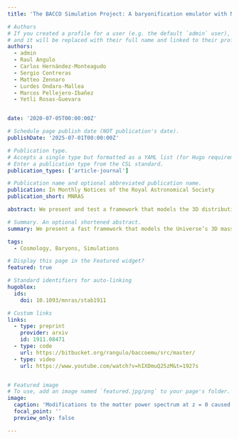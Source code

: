 ```yaml
---
title: 'The BACCO Simulation Project: A baryonification emulator with Neural Networks'

# Authors
# If you created a profile for a user (e.g. the default `admin` user), write the username (folder name) here
# and it will be replaced with their full name and linked to their profile.
authors:
  - admin
  - Raul Angulo 
  - Carlos Hernández-Monteagudo
  - Sergio Contreras 
  - Matteo Zennaro 
  - Lurdes Ondaro-Mallea
  - Marcos Pellejero-Ibañez
  - Yetli Rosas-Guevara


date: '2020-07-05T00:00:00Z'

# Schedule page publish date (NOT publication's date).
publishDate: '2025-07-01T00:00:00Z'

# Publication type.
# Accepts a single type but formatted as a YAML list (for Hugo requirements).
# Enter a publication type from the CSL standard.
publication_types: ['article-journal']

# Publication name and optional abbreviated publication name.
publication: In Monthly Notices of the Royal Astronomical Society
publication_short: MNRAS

abstract: We present and test a framework that models the 3D distribution of mass in the universe as a function of cosmological and astrophysical parameters. Our approach combines two different techniques; a rescaling algorithm that modifies the cosmology of gravity-only N-body simulations, and a 'baryonification' algorithm that mimics the effects of astrophysical processes induced by baryons, such as star formation and active galactic nuclei (AGN) feedback. We show how this approach can accurately reproduce the effects of baryons on the matter power spectrum of various state-of-the-art hydrodynamical simulations (EAGLE, Illustris, Illustris-TNG, Horizon-AGN, and OWLS, Cosmo-OWLS and BAHAMAS), to better than 1 per cent from very large down to small, highly non-linear, scales (  k∼5hMpc−1 ), and from z = 0 up to z ∼ 2. We highlight that, because of the heavy optimization of our algorithms, we can obtain these predictions for arbitrary baryonic models and cosmology (including massive neutrinos and dynamical dark energy models) with an almost negligible CPU cost. With these tools in hand, we explore the degeneracies between cosmological and astrophysical parameters in the non-linear mass power spectrum. Our findings suggest that after marginalizing over baryonic physics, cosmological constraints inferred from weak gravitational lensing should be moderately degraded.

# Summary. An optional shortened abstract.
summary: We present a fast framework that models the Universe’s 3D mass distribution by combining rescaled N-body simulations with a baryonification algorithm, accurately reproducing baryonic effects on the matter power spectrum. This enables efficient exploration of cosmological and astrophysical parameter degeneracies for weak lensing studies.

tags:
  - Cosmology, Baryons, Simulations

# Display this page in the Featured widget?
featured: true

# Standard identifiers for auto-linking
hugoblox:
  ids:
    doi: 10.1093/mnras/stab1911

# Custom links
links:
  - type: preprint
    provider: arxiv
    id: 1911.08471
  - type: code
    url: https://bitbucket.org/rangulo/baccoemu/src/master/
  - type: video
    url: https://www.youtube.com/watch?v=hIXDmuQ25zM&t=1927s


# Featured image
# To use, add an image named `featured.jpg/png` to your page's folder.
image:
  caption: 'Modifications to the matter power spectrum at z = 0 caused by baryons, S(k) ≡ P/PGrO. Each panel varies one of the four free parameters of the baryon correction model (Mc , η, β, M1) while keeping the other three fixed at their fiducial value.'
  focal_point: ''
  preview_only: false

---
```

